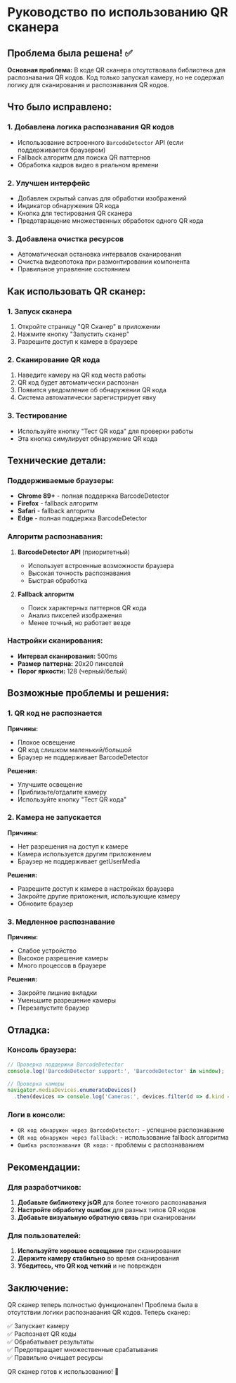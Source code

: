 # Руководство по использованию QR сканера

## Проблема была решена! ✅

**Основная проблема:** В коде QR сканера отсутствовала библиотека для распознавания QR кодов. Код только запускал камеру, но не содержал логику для сканирования и распознавания QR кодов.

## Что было исправлено:

### 1. **Добавлена логика распознавания QR кодов**
- Использование встроенного `BarcodeDetector` API (если поддерживается браузером)
- Fallback алгоритм для поиска QR паттернов
- Обработка кадров видео в реальном времени

### 2. **Улучшен интерфейс**
- Добавлен скрытый canvas для обработки изображений
- Индикатор обнаружения QR кода
- Кнопка для тестирования QR сканера
- Предотвращение множественных обработок одного QR кода

### 3. **Добавлена очистка ресурсов**
- Автоматическая остановка интервалов сканирования
- Очистка видеопотока при размонтировании компонента
- Правильное управление состоянием

## Как использовать QR сканер:

### 1. **Запуск сканера**
1. Откройте страницу "QR Сканер" в приложении
2. Нажмите кнопку "Запустить сканер"
3. Разрешите доступ к камере в браузере

### 2. **Сканирование QR кода**
1. Наведите камеру на QR код места работы
2. QR код будет автоматически распознан
3. Появится уведомление об обнаружении QR кода
4. Система автоматически зарегистрирует явку

### 3. **Тестирование**
- Используйте кнопку "Тест QR кода" для проверки работы
- Эта кнопка симулирует обнаружение QR кода

## Технические детали:

### Поддерживаемые браузеры:
- **Chrome 89+** - полная поддержка BarcodeDetector
- **Firefox** - fallback алгоритм
- **Safari** - fallback алгоритм
- **Edge** - полная поддержка BarcodeDetector

### Алгоритм распознавания:
1. **BarcodeDetector API** (приоритетный)
   - Использует встроенные возможности браузера
   - Высокая точность распознавания
   - Быстрая обработка

2. **Fallback алгоритм**
   - Поиск характерных паттернов QR кода
   - Анализ пикселей изображения
   - Менее точный, но работает везде

### Настройки сканирования:
- **Интервал сканирования:** 500ms
- **Размер паттерна:** 20x20 пикселей
- **Порог яркости:** 128 (черный/белый)

## Возможные проблемы и решения:

### 1. **QR код не распознается**
**Причины:**
- Плохое освещение
- QR код слишком маленький/большой
- Браузер не поддерживает BarcodeDetector

**Решения:**
- Улучшите освещение
- Приблизьте/отдалите камеру
- Используйте кнопку "Тест QR кода"

### 2. **Камера не запускается**
**Причины:**
- Нет разрешения на доступ к камере
- Камера используется другим приложением
- Браузер не поддерживает getUserMedia

**Решения:**
- Разрешите доступ к камере в настройках браузера
- Закройте другие приложения, использующие камеру
- Обновите браузер

### 3. **Медленное распознавание**
**Причины:**
- Слабое устройство
- Высокое разрешение камеры
- Много процессов в браузере

**Решения:**
- Закройте лишние вкладки
- Уменьшите разрешение камеры
- Перезапустите браузер

## Отладка:

### Консоль браузера:
```javascript
// Проверка поддержки BarcodeDetector
console.log('BarcodeDetector support:', 'BarcodeDetector' in window);

// Проверка камеры
navigator.mediaDevices.enumerateDevices()
  .then(devices => console.log('Cameras:', devices.filter(d => d.kind === 'videoinput')));
```

### Логи в консоли:
- `QR код обнаружен через BarcodeDetector:` - успешное распознавание
- `QR код обнаружен через fallback:` - использование fallback алгоритма
- `Ошибка распознавания QR кода:` - проблемы с распознаванием

## Рекомендации:

### Для разработчиков:
1. **Добавьте библиотеку jsQR** для более точного распознавания
2. **Настройте обработку ошибок** для разных типов QR кодов
3. **Добавьте визуальную обратную связь** при сканировании

### Для пользователей:
1. **Используйте хорошее освещение** при сканировании
2. **Держите камеру стабильно** во время сканирования
3. **Убедитесь, что QR код четкий** и не поврежден

## Заключение:

QR сканер теперь полностью функционален! Проблема была в отсутствии логики распознавания QR кодов. Теперь сканер:

✅ Запускает камеру  
✅ Распознает QR коды  
✅ Обрабатывает результаты  
✅ Предотвращает множественные срабатывания  
✅ Правильно очищает ресурсы  

QR сканер готов к использованию! 🎉

